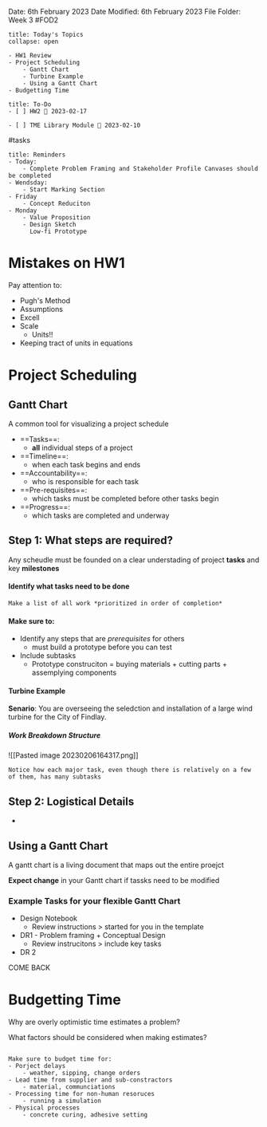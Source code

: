 Date: 6th February 2023
Date Modified: 6th February 2023
File Folder: Week 3
#FOD2

```ad-abstract
title: Today's Topics
collapse: open

- HW1 Review
- Project Scheduling
	- Gantt Chart
	- Turbine Example
	- Using a Gantt Chart
- Budgetting Time

```


```ad-important
title: To-Do
- [ ] HW2 📅 2023-02-17
      
- [ ] TME Library Module 📅 2023-02-10
```
#tasks

```ad-example
title: Reminders
- Today:
	- Complete Problem Framing and Stakeholder Profile Canvases should be completed
- Wendsday:
	- Start Marking Section
- Friday
	- Concept Reduciton
- Monday
	- Value Proposition
	- Design Sketch
	  Low-fi Prototype
```

# Mistakes on HW1

Pay attention to:

- Pugh's Method
- Assumptions
- Excell
- Scale
	- Units!!
- Keeping tract of units in equations

# Project Scheduling


## Gantt Chart

A common tool for visualizing a project schedule

- ==Tasks==: 
	- **all** individual steps of a project
- ==Timeline==: 
	- when each task begins and ends
- ==Accountability==: 
	- who is responsible for each task
- ==Pre-requisites==: 
	- which tasks must be completed before other tasks begin
- ==Progress==: 
	- which tasks are completed and underway

## Step 1: What steps are required?

Any scheudle must be founded on a clear understading of project **tasks** and key **milestones**

#### Identify what tasks need to be done

```ad-note
Make a list of all work *prioritized in order of completion*
```

#### Make sure to:
- Identify any steps that are *prerequisites* for others
	- must build a prototype before you can test
- Include subtasks
	- Prototype construciton = buying materials + cutting parts + assemplying components

#### Turbine Example

**Senario**: You are overseeing the seledction and installation of a large wind turbine for the City of Findlay.

##### Work Breakdown Structure

![[Pasted image 20230206164317.png]]

```ad-note
Notice how each major task, even though there is relatively on a few of them, has many subtasks
```

## Step 2: Logistical Details

- 

## Using a Gantt Chart

A gantt chart is a living document that maps out the entire proejct

**Expect change** in your Gantt chart if tassks need to be modified

### Example Tasks for your flexible Gantt Chart

- Design Notebook
	- Review instructions > started for you in the template
- DR1 - Problem framing + Conceptual Design
	- Review instrucitons > include key tasks
- DR 2

COME BACK

# Budgetting Time

Why are overly optimistic time estimates a problem?

What factors should be considered when making estimates?

```ad-important

Make sure to budget time for:
- Porject delays
	- weather, sipping, change orders
- Lead time from supplier and sub-constractors
	- material, communciations
- Processing time for non-human resoruces
	- running a simulation
- Physical processes
	- concrete curing, adhesive setting
```




